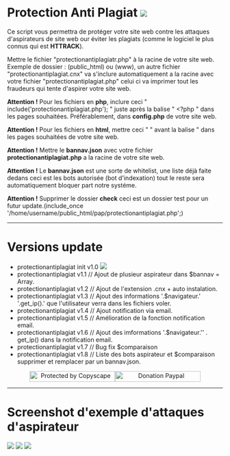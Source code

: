 # Protection Anti Plagiat <img src="https://camo.githubusercontent.com/fe2cb3af77c3290cd9437c142662cbd08bbbc027/687474703a2f2f696d6167652e6e6f656c736861636b2e636f6d2f66696368696572732f323031352f35312f313435303130333535302d736865696c642e706e67">

Ce script vous permettra de protéger votre site web contre les attaques d'aspirateurs de site web our éviter les plagiats (comme le logiciel le plus connus qui est <strong>HTTRACK</strong>).

Mettre le fichier "protectionantiplagiatr.php" à la racine de votre site web. Exemple de dossier : (public_html) ou (www), un autre fichier "protectionantiplagiat.cnx" va s'inclure automatiquement a la racine avec votre fichier "protectionantiplagiat.php" celui ci va imprimer tout les fraudeurs qui tente d'aspirer votre site web.

<strong>Attention !</strong>
Pour les fichiers en <strong>php</strong>, inclure ceci " include('protectionantiplagiat.php'); " juste après la balise " <?php " dans les pages souhaitées. Préférablement, dans <strong>config.php</strong> de votre site web.

<strong>Attention !</strong>
Pour les fichiers en <strong>html</strong>, mettre ceci " <?php include('protectionantiplagiat.php'); ?> " avant la balise " <!DOCTYPE html> dans les pages souhaitées de votre site web.

<strong>Attention !</strong>
Mettre le <strong>bannav.json</strong> avec votre fichier <strong>protectionantiplagiat.php</strong> a la racine de votre site web.

<strong>Attention !</strong>
Le <strong>bannav.json</strong> est une sorte de whitelist, une liste déjà faite dedans ceci est les bots autorisée (bot d'indexation) tout le reste sera automatiquement bloquer part notre systéme. 

<strong>Attention !</strong>
Supprimer le dossier <strong>check</strong> ceci est un dossier test pour un futur update.(include_once '/home/username/public_html/pap/protectionantiplagiat.php';)
  
--------------------------------------------------------------------------------------------------------------------------------------

# Versions update

* protectionantiplagiat init v1.0 <img src="http://image.noelshack.com/fichiers/2015/50/1450015692-687474703a2f2f696d6167652e6e6f656c736861636b2e636f6d2f66696368696572732f323031352f35302f313434393932343932352d626574612d312e706e67.png">
* protectionantiplagiat v1.1 // Ajout de plusieur aspirateur dans $bannav = Array.
* protectionantiplagiat v1.2 // Ajout de l'extension .cnx + auto instalation.
* protectionantiplagiat v1.3 // Ajout des informations '.$navigateur.' '.get_ip().' que l'utilisateur verra dans les fichiers voler.
* protectionantiplagiat v1.4 // Ajout notification via email.
* protectionantiplagiat v1.5 // Amélioration de la fonction notification email.
* protectionantiplagiat v1.6 // Ajout des imformations '.$navigateur.'' . get_ip() dans la notification email.
* protectionantiplagiat v1.7 // Bug fix $comparaison
* protectionantiplagiat v1.8 // Liste des bots aspirateur et $comparaison supprimer et remplacer par un bannav.json.

<center><a target="_blank" href="http://www.copyscape.com/"><img src="http://banners.copyscape.com/img/copyscape-banner-white-200x25.png" width="200" height="25" border="0" alt="Protected by Copyscape" title="Protected by Copyscape Plagiarism Checker - Do not copy content from this page." /></a><a target="_blank" href="https://www.paypal.me/LudovicRose"><img src="http://image.noelshack.com/fichiers/2015/51/1450176966-paypal.png" width="200" height="25" border="0" alt="Donation Paypal" /></a></center>

--------------------------------------------------------------------------------------------------------------------------------------

# Screenshot d'exemple d'attaques d'aspirateur

<img src="https://camo.githubusercontent.com/a281c4736a4674100b22b5cc457a847f1afacc53/687474703a2f2f696d6167652e6e6f656c736861636b2e636f6d2f66696368696572732f323031352f35312f313435303137353131372d73637265656e73686f742d312e706e67">
<img src="http://image.noelshack.com/fichiers/2015/51/1450437941-screenshot-1.png">
<img src="http://image.noelshack.com/fichiers/2015/51/1450437951-screenshot-2.png">

